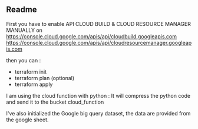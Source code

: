 ## Readme
First you have to enable API CLOUD BUILD & CLOUD RESOURCE MANAGER MANUALLY on
https://console.cloud.google.com/apis/api/cloudbuild.googleapis.com
https://console.cloud.google.com/apis/api/cloudresourcemanager.googleapis.com

then you can :
- terraform init
- terraform plan (optional)
- terraform apply

I am using the cloud function with python :
       It will compress the python code and send it to the bucket cloud_function

I've also initialized the Google big query dataset, the data are provided from the google sheet.
